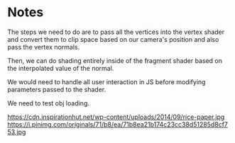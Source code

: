 # Notes

The steps we need to do are to pass all the vertices into the vertex shader and convert them to
clip space based on our camera's position and also pass the vertex normals.

Then, we can do shading entirely inside of the fragment shader based on the interpolated value
of the normal.

We would need to handle all user interaction in JS before modifying parameters passed to the
shader.

We need to test obj loading.

<!-- rice paper textures -->
https://cdn.inspirationhut.net/wp-content/uploads/2014/09/rice-paper.jpg
https://i.pinimg.com/originals/71/b8/ea/71b8ea21b174c23cc38d51285d8cf753.jpg
